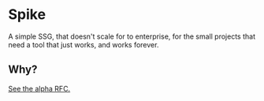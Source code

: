 # Spike

A simple SSG, that doesn't scale for to enterprise, for the small projects that need a tool that just works, and works forever.

## Why?

[See the alpha RFC.](https://github.com/ekipse/rfcs/blob/master/architecture/alpha.md)

